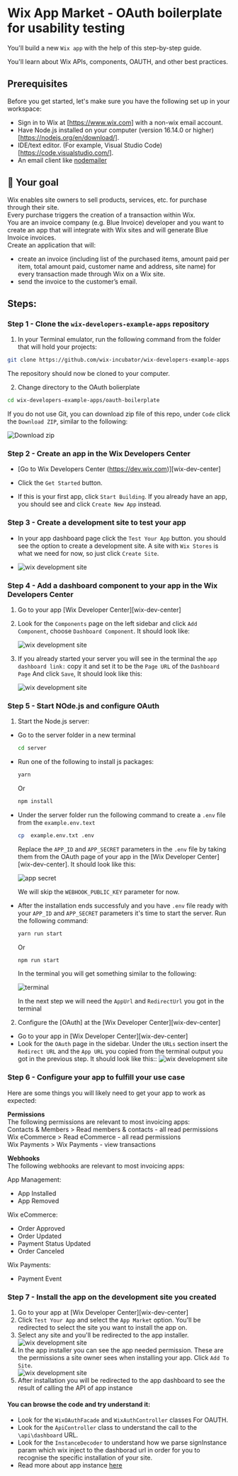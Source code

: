 # Wix App Market - OAuth boilerplate for usability testing

You'll build a new `Wix app` with the help of this step-by-step guide.
 
You'll learn about Wix APIs, components, OAUTH, and other best practices.


## Prerequisites

Before you get started, let's make sure you have the following set up in your workspace:

- Sign in to Wix at [https://www.wix.com] with a non-wix email account.
- Have Node.js installed on your computer (version 16.14.0 or higher) [https://nodejs.org/en/download/].
- IDE/text editor. (For example, Visual Studio Code) [https://code.visualstudio.com/].
- An email client like [nodemailer](https://www.npmjs.com/package/nodemailer)

## 🚀 Your goal

Wix enables site owners to sell products, services, etc. for purchase through their site.  
Every purchase triggers the creation of a transaction within Wix.  
You are an invoice company (e.g. Blue Invoice) developer and you want to create an app that will integrate with Wix sites and will generate Blue Invoice invoices.  
Create an application that will:  
- create an invoice (including list of the purchased items, amount paid per item, total amount paid, customer name and address, site name) for every transaction made through Wix on a Wix site. 
- send the invoice to the customer’s email.



## Steps:

### Step 1 - Clone the `wix-developers-example-apps` repository

1. In your Terminal emulator, run the following command from the folder that will hold your projects:

```bash
git clone https://github.com/wix-incubator/wix-developers-example-apps.git
```

The repository should now be cloned to your computer.

2. Change directory to the OAuth bolierplate

```bash
cd wix-developers-example-apps/oauth-boilerplate
```

If you do not use Git, you can download zip file of this repo, under `Code` click the `Download ZIP`, similar to the following:

![Download zip](../images/download-repo-zip.jpg?raw=true)



### Step 2 - Create an app in the Wix Developers Center


-   [Go to Wix Developers Center (https://dev.wix.com)][wix-dev-center]

-   Click the `Get Started` button.

-  If this is your first app, click `Start Building`. If you already have an app, you should see and click `Create New App` instead.


### Step 3 - Create a development site to test your app 
 
-  In your app dashboard page click the `Test Your App` button. you should see the option to create a development site. A site with `Wix Stores` is what we need for now, so just click `Create Site`.


-  ![wix development site](../images/development-site.jpg?raw=true)


### Step 4 - Add a dashboard component to your app in the Wix Developers Center

1. Go to your app [Wix Developer Center][wix-dev-center]
2. Look for the `Components` page on the left sidebar and click `Add Component`, choose `Dashboard Component`. It should look like:

    ![wix development site](../images/add-component.jpg?raw=true)
3. If you already started your server you will see in the terminal the `app dashboard link:` copy it and set it to be the `Page URL` of the `Dashboard Page`
    And click `Save`, It should look like this:

    ![wix development site](../images/dashboard-new.jpg?raw=true)

### Step 5 - Start NOde.js and configure OAuth
 

1. Start the Node.js server:

-   Go to the server folder in a new terminal
   
    ```bash
    cd server 
    ```
-  Run one of the following to install js packages:
    ```bash
    yarn 
    ```
    Or
    ```bash
    npm install 
    ```
-  Under the server folder run the following command to create a `.env` file from the `example.env.text`   
    ```bash
    cp  example.env.txt .env
    ```
    Replace the `APP_ID` and `APP_SECRET` parameters in the `.env` file by taking them from the OAuth page of your app in the [Wix Developer Center][wix-dev-center].
    It should look like this:

    ![app secret](../images/app-id-app-secret.jpg?raw=true)
    
    We will skip the `WEBHOOK_PUBLIC_KEY` parameter for now.

-  After the installation ends successfuly and you have `.env` file ready with your `APP_ID` and `APP_SECRET` parameters it's time to start the server.
Run the following command:
    ```bash
    yarn run start 
    ```
    Or
    ```bash
    npm run start 
    ```
    In the terminal you will get something similar to the following:

    ![terminal](../images/terminal-new.jpg?raw=true)
    
    In the next step we will need the `AppUrl` and `RedirectUrl` you got in the terminal


2. Configure the [OAuth] at the [Wix Developer Center][wix-dev-center]
-   Go to your app in [Wix Developer Center][wix-dev-center]
-   Look for the `OAuth` page in the sidebar. Under the `URLs` section insert the `Redirect URL` and the `App URL` you copied from the terminal output you got in the previous step. It should look like this::
    ![wix development site](../images/oauth-appurl-redirect.jpg?raw=true)

### Step 6 - Configure your app to fulfill your use case

Here are some things you will likely need to get your app to work as expected:

**Permissions**  
The following permissions are relevant to most invoicing apps:  
Contacts & Members > Read members & contacts - all read permissions  
Wix eCommerce > Read eCommerce - all read permissions  
Wix Payments > Wix Payments - view transactions  

**Webhooks**  
The following webhooks are relevant to most invoicing apps: 

App Management: 
- App Installed
- App Removed

Wix eCommerce:
- Order Approved
- Order Updated
- Payment Status Updated
- Order Canceled

Wix Payments:
- Payment Event



### Step 7 - Install the app on the development site you created

1. Go to your app at [Wix Developer Center][wix-dev-center]  
2. Click `Test Your App` and select the `App Market` option. You'll be redirected to select the site you want to install the app on.   
3. Select any site and you'll be redirected to the app installer.   
  ![wix development site](../images/test-your-app.jpg?raw=true)
4. In the app installer you can see the app needed permission. These are the permissions a site owner sees when installing your app. Click `Add To Site`.  
  ![wix development site](../images/installer.jpg?raw=true)
5. After installation you will be redirected to the app dashboard to see the result of calling the API of app instance


#### You can browse the code and try understand it:
  - Look for the `WixOAuthFacade` and `WixAuthController` classes For OAUTH.
  - Look for the `ApiController` class to understand the call to the `\api\dashboard` URL.
  - Look for the `InstanceDecoder` to understand how we parse signInstance param which wix inject to the dashborad url in order for you to recognise the specific installation of your site.
  - Read more about app instance [here][app-instance]


  [app-instance]: https://devforum.wix.com/kb/en/article/app-instance-client-side
